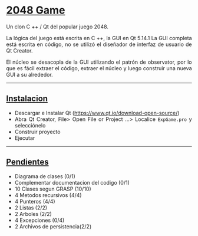 <div align="justify">

<h1><u> 2048 Game</u></h1>

Un clon C ++ / Qt del popular juego 2048.

La lógica del juego está escrita en C ++, la GUI en Qt 5.14.1 La GUI completa está escrita en código, no se utilizó el diseñador de interfaz de usuario de Qt Creator.

El núcleo se desacopla de la GUI utilizando el patrón de observator, por lo que es fácil extraer el código, extraer el núcleo y luego construir una nueva GUI a su alrededor.

---

<h2><u> Instalacion</u></h2>

- Descargar e Instalar Qt (https://www.qt.io/download-open-source/)
- Abra Qt Creator, File> Open File or Project ...> Localice `ExpGame.pro` y selecciónelo
- Construir proyecto
- Ejecutar
  

---
<h2><u> Pendientes</u></h2>

- Diagrama de clases (0/1)
- Complementar documentacion del codigo (0/1)
- 10 Clases segun GRASP (10/10)
- 4 Metodos recursivos (4/4)
- 4 Punteros (4/4)
- 2 Listas (2/2)
- 2 Arboles (2/2)
- 4 Excepciones (0/4)
- 2 Archivos de persistencia(2/2)
  
<div>